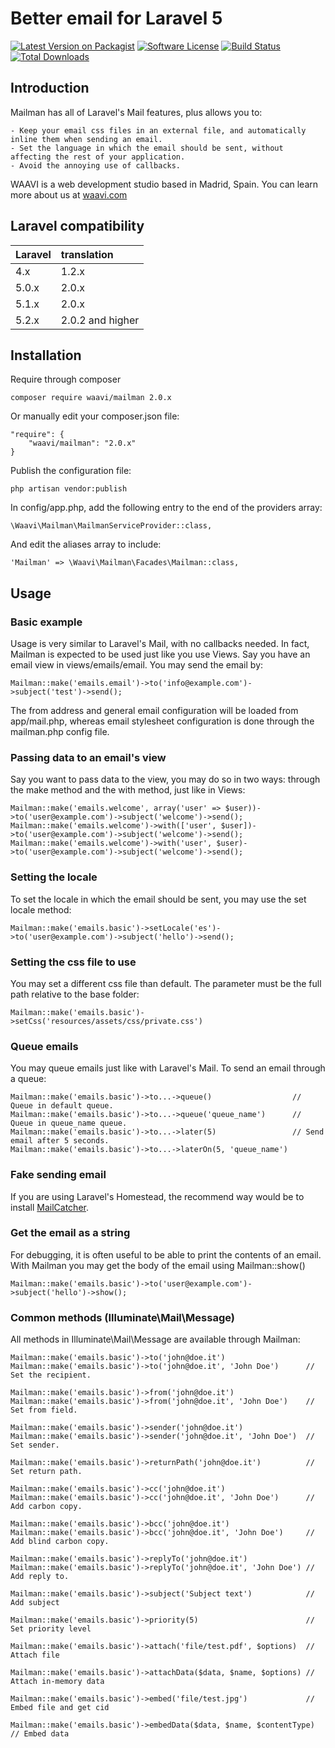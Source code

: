 # Better email for Laravel 5

[![Latest Version on Packagist](https://img.shields.io/packagist/v/waavi/mailman.svg?style=flat-square)](https://packagist.org/packages/waavi/mailman)
[![Software License](https://img.shields.io/badge/license-MIT-brightgreen.svg?style=flat-square)](LICENSE.md)
[![Build Status](https://img.shields.io/travis/Waavi/mailman/master.svg?style=flat-square)](https://travis-ci.org/Waavi/mailman)
[![Total Downloads](https://img.shields.io/packagist/dt/waavi/mailman.svg?style=flat-square)](https://packagist.org/packages/waavi/mailman)

## Introduction

Mailman has all of Laravel's Mail features, plus allows you to:

	- Keep your email css files in an external file, and automatically inline them when sending an email.
	- Set the language in which the email should be sent, without affecting the rest of your application.
	- Avoid the annoying use of callbacks.

WAAVI is a web development studio based in Madrid, Spain. You can learn more about us at [waavi.com](http://waavi.com)

## Laravel compatibility

 Laravel  | translation
:---------|:----------
 4.x  	  | 1.2.x
 5.0.x    | 2.0.x
 5.1.x    | 2.0.x
 5.2.x    | 2.0.2 and higher

## Installation

Require through composer

	composer require waavi/mailman 2.0.x

Or manually edit your composer.json file:

	"require": {
		"waavi/mailman": "2.0.x"
	}

Publish the configuration file:

	php artisan vendor:publish

In config/app.php, add the following entry to the end of the providers array:

	\Waavi\Mailman\MailmanServiceProvider::class,

And edit the aliases array to include:

	'Mailman' => \Waavi\Mailman\Facades\Mailman::class,

## Usage

### Basic example

Usage is very similar to Laravel's Mail, with no callbacks needed. In fact, Mailman is expected to be used just like you use Views. Say you have an email view in views/emails/email. You may send the email by:

	Mailman::make('emails.email')->to('info@example.com')->subject('test')->send();

The from address and general email configuration will be loaded from app/mail.php, whereas email stylesheet configuration is done through the mailman.php config file.

### Passing data to an email's view

Say you want to pass data to the view, you may do so in two ways: through the make method and the with method, just like in Views:

	Mailman::make('emails.welcome', array('user' => $user))->to('user@example.com')->subject('welcome')->send();
	Mailman::make('emails.welcome')->with(['user', $user])->to('user@example.com')->subject('welcome')->send();
	Mailman::make('emails.welcome')->with('user', $user)->to('user@example.com')->subject('welcome')->send();

### Setting the locale

To set the locale in which the email should be sent, you may use the set locale method:

	Mailman::make('emails.basic')->setLocale('es')->to('user@example.com')->subject('hello')->send();

### Setting the css file to use

You may set a different css file than default. The parameter must be the full path relative to the base folder:

	Mailman::make('emails.basic')->setCss('resources/assets/css/private.css')

### Queue emails

You may queue emails just like with Laravel's Mail. To send an email through a queue:

	Mailman::make('emails.basic')->to...->queue()                  // Queue in default queue.
	Mailman::make('emails.basic')->to...->queue('queue_name')      // Queue in queue_name queue.
	Mailman::make('emails.basic')->to...->later(5)                 // Send email after 5 seconds.
	Mailman::make('emails.basic')->to...->laterOn(5, 'queue_name')

### Fake sending email

If you are using Laravel's Homestead, the recommend way would be to install [MailCatcher](http://blog.bobbyallen.me/2014/10/21/installing-mailcatcher-support-in-laravel-homestead/).

### Get the email as a string

For debugging, it is often useful to be able to print the contents of an email. With Mailman you may get the body of the email using Mailman::show()

	Mailman::make('emails.basic')->to('user@example.com')->subject('hello')->show();

### Common methods (Illuminate\Mail\Message)

All methods in Illuminate\Mail\Message are available through Mailman:

	Mailman::make('emails.basic')->to('john@doe.it')
	Mailman::make('emails.basic')->to('john@doe.it', 'John Doe')      // Set the recipient.

	Mailman::make('emails.basic')->from('john@doe.it')
	Mailman::make('emails.basic')->from('john@doe.it', 'John Doe')    // Set from field.

	Mailman::make('emails.basic')->sender('john@doe.it')
	Mailman::make('emails.basic')->sender('john@doe.it', 'John Doe')  // Set sender.

	Mailman::make('emails.basic')->returnPath('john@doe.it')          // Set return path.

	Mailman::make('emails.basic')->cc('john@doe.it')
	Mailman::make('emails.basic')->cc('john@doe.it', 'John Doe')      // Add carbon copy.

	Mailman::make('emails.basic')->bcc('john@doe.it')
	Mailman::make('emails.basic')->bcc('john@doe.it', 'John Doe')     // Add blind carbon copy.

	Mailman::make('emails.basic')->replyTo('john@doe.it')
	Mailman::make('emails.basic')->replyTo('john@doe.it', 'John Doe') // Add reply to.

	Mailman::make('emails.basic')->subject('Subject text')            // Add subject

	Mailman::make('emails.basic')->priority(5)                        // Set priority level

	Mailman::make('emails.basic')->attach('file/test.pdf', $options)  // Attach file

	Mailman::make('emails.basic')->attachData($data, $name, $options) // Attach in-memory data

	Mailman::make('emails.basic')->embed('file/test.jpg')             // Embed file and get cid

	Mailman::make('emails.basic')->embedData($data, $name, $contentType)  // Embed data
